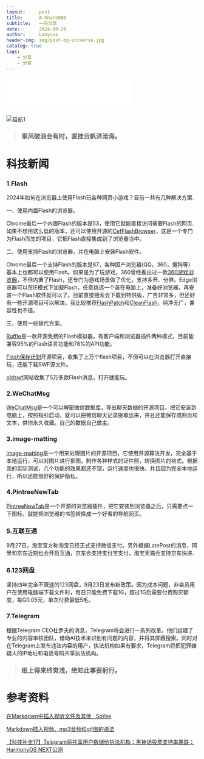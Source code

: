 ```yaml
---
layout:     post
title:      A~Share000
subtitle:   一只分享
date:       2024-09-29
author:     Lanyuxs
header-img: img/post-bg-universe.jpg
catalog: true
tags:
    - 分享
    - 分享
---
```


<!--一只分享 第0期-->


<iframe frameborder="no" border="0" marginwidth="0" marginheight="0" width=330 height=86 src="//music.163.com/outchain/player?type=2&id=1967431162&auto=0&height=66"></iframe>

![启航1](https://p.ipic.vip/4xlx7q.jpg)

> ### 乘风破浪会有时，直挂云帆济沧海。

# 科技新闻

### 1.Flash

2024年如何在浏览器上使用Flash玩各种网页小游戏？目前一共有几种解决方案.

一、使用内置Flash的浏览器。

Chrome最后一个内置Flash的版本是53，使用它就能直接访问需要Flash的网页.如果不想用这么低的版本，还可以使用开源的[CefFlashBrowser](https://github.com/Mzying2001/CefFlashBrowser)，这是一个专门为Flash而生的项目，它把Flash直接集成到了浏览器当中。

二、使用支持Flash的浏览器，并在电脑上安装Flash软件。

Chrome最后一个支持Flash的版本是87，各种国产浏览器(QQ，360，搜狗等）基本上也都可以使用Flash。如果是为了玩游戏，360曾经推出过一款[360游戏浏览器](https://browser.360.cn/gt/index.html)，不但内置了Flash，还专门为游戏场景做了优化，支持多开、分屏。Edge浏览器可以在IE模式下加载Flash，任意挑选一个装在电脑上，准备好浏览器，再安装一个Flash软件就可以了。目前直接搜索会下载到特供版，广告非常多，但还好有一些开源项目可以解决。我比较推荐[FlashPatch](https://github.com/darktohka/FlashPatch)和[CleanFlash](https://gitlab.com/cleanflash/installer)，纯净无广，兼容性也不错。

三、使用一些替代方案。

[Ruffle](https://ruffle.rs/)是一款开源免费的Flash模拟器，有客户端和浏览器插件两种模式，目前能兼容95%的Flash语言功能和78%的API功能。

[Flash保存计划](https://flash.homes/)开源项目，收集了上万个flash项目，不但可以在浏览器打开直接玩，还能下载SWF源文件。

[oldswf](https://oldswf.com)网站收集了5万多款Flash消息，打开就能玩。

### 2.WeChatMsg

[WeChatMsg](https://github.com/LC044/WeChatMsg)是一个可以解密微信数据库，导出聊天数据的开源项目。把它安装到电脑上，按照指引启动，就可以把微信聊天记录提取出来，并且还能保存成网页和文本，供你永久收藏。自己的数据自己做主。

### 3.image-matting

[image-matting](https://github.com/pangxiaobin/image-matting)是一个用来处理图片的开源项目，它使用开源算法开发，完全基于本地运行，可以对图片进行抠图，制作各种样式的证件照，转换图片的格式。根据我的实际测试，几个功能的效果都还不错，运行速度也很快。并且因为完全本地运行，所以还能很好的保护隐私。

### 4.PintreeNewTab

[PintreeNewTab](https://github.com/tangxiaoqi-tangxiao/PintreeNewTab)是一个开源的浏览器插件，把它安装到浏览器之后，只需要点一下图标，就能把浏览器的书签转换成一个好看的导航网页。

### 5.互联互通

9月27日，淘宝官方称淘宝已经正式支持微信支付。另外根据LatePost的消息，阿里和京东近期也会开启互通，京东会支持支付宝支付，淘宝天猫会支持京东快递.

### 6.123网盘

坚持四年完全不限速的123网盘，9月23日发布新政策。因为成本问题，非会员用户在使用电脑端下载文件时，每日只能免费下载1G，超过1G后需要付费购买额度，每G0.05元，单次付费最低5毛。

### 7.Telegram

根据Telegram CEO杜罗夫的消息，Telegram将会进行一系列改革。他们组建了专业的内容审核团队，借助AI技术来识别有问题的内容，并将其屏蔽搜索。同时对在Telegram上发布违法内容的用户，执法机构如果有要求，Telegram将把犯罪嫌疑人的IP地址和电话号码共享执法机构。

> ### 纸上得来终觉浅，绝知此事要躬行。

# 参考资料

[在Markdown中插入视听文件及其他 · SoYee](https://soyee.me/2018/03/23/markdown-audio-fole/#:~:text=)

[Markdown插入视频、mp3音频和gif图的语法](https://blog.csdn.net/muxuen/article/details/124534999)

[【科技补全17】Telegram将共享用户数据给执法机构；黑神话投票支持率暴跌；HarmonyOS NEXT公测]( https://www.bilibili.com/video/BV1s7xMe9ExX/?share_source=copy_web&vd_source=0af97e70419096252017c40ffd3eba82)